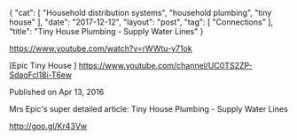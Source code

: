 {
   "cat": [
      "Household distribution systems",
      "household plumbing",
      "tiny house"
   ],
   "date": "2017-12-12",
   "layout": "post",
   "tag": [
      "Connections"
   ],
   "title": "Tiny House Plumbing - Supply Water Lines"
}

 https://www.youtube.com/watch?v=rWWtu-y71ok

[Epic Tiny House ]
https://www.youtube.com/channel/UC0TS2ZP-SdaoFcl18i-T6ew

Published on Apr 13, 2016


<div id="sponsor-button" class="style-scope ytd-video-owner-renderer"></div>

Mrs Epic's super detailed article: 
Tiny House Plumbing - Supply Water Lines

http://goo.gl/Kr43Vw

